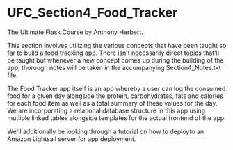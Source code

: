 # UFC_Section4_Food_Tracker
The Ultimate Flask Course by Anthony Herbert.

This section involves utilizing the various concepts that have been taught so far to build a food tracking app.
There isn't necessarily direct topics that'll be taught but whenever a new concept comes up during the building of the app, thorough notes will be taken in the accompanying Section4_Notes.txt file.

The Food Tracker app itself is an app whereby a user can log the consumed food for a given day alongside the protein, carbohydrates, fats and calories for each food item as well as a total summary of these values for the day.
We are incorporating a relational database structure in this app using mutliple linked tables alongside templates for the actual frontend of the app.

We'll additionally be looking through a tutorial on how to deployto an Amazon Lightsail server for app deployment.